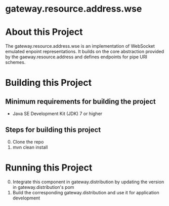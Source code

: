 # gateway.resource.address.wse

# About this Project

The gateway.resource.address.wse is an implementation of WebSocket emulated enpoint representations. It builds on the core abstraction provided by the gaeway.resource.address and defines endpoints for pipe URI schemes.

# Building this Project

## Minimum requirements for building the project
* Java SE Development Kit (JDK) 7 or higher

## Steps for building this project
0. Clone the repo
0. mvn clean install

# Running this Project

0. Integrate this component in gateway.distribution by updating the version in gateway.distribution's pom
0. Build the corresponding gateway.distribution and use it for application development
